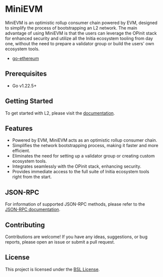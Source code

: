 # MiniEVM

MiniEVM is an optimistic rollup consumer chain powered by EVM, designed to simplify the process of bootstrapping an L2 network. The main advantage of using MiniEVM is that the users can leverage the OPinit stack for enhanced security and utilize all the Initia ecosystem tooling from day one, without the need to prepare a validator group or build the users' own ecosystem tools.

- [go-ethereum](https://github.com/initia-labs/evm)

## Prerequisites

- Go v1.22.5+

## Getting Started

To get started with L2, please visit the [documentation](https://initia.gitbook.io/initia-docs-v2/).

## Features

- Powered by EVM, MiniEVM acts as an optimistic rollup consumer chain.
- Simplifies the network bootstrapping process, making it faster and more efficient.
- Eliminates the need for setting up a validator group or creating custom ecosystem tools.
- Integrates seamlessly with the OPinit stack, enhancing security.
- Provides immediate access to the full suite of Initia ecosystem tools right from the start.

## JSON-RPC

For information of supported JSON-RPC methods, please refer to the [JSON-RPC documentation](jsonrpc/README.md).

## Contributing

Contributions are welcome! If you have any ideas, suggestions, or bug reports, please open an issue or submit a pull request.

## License

This project is licensed under the [BSL License](LICENSE).
